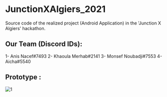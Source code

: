 # JunctionXAlgiers_2021 
Source code of the realized project (Android Application) in the 'Junction X Algiers' hackathon.

## Our Team (Discord IDs): 
1- Anis Nacef#7493
2- Khaoula Merhab#2141
3- Monsef Noubadji#7553
4- Aicha#5540

## Prototype :

![1](https://user-images.githubusercontent.com/67560520/146638260-88cc16ca-aa83-4fd4-a40c-67cb3b270170.png)
